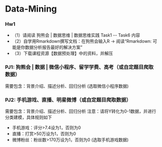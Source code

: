 # Data-Mining
### Hw1 

- （1）请阅读 狗熊会 | 数据思维 | 数据思维实践 Task1 -- Task6 内容
- （2）自学用Rmarkdown撰写文档：在狗熊会输入R -> 阅读“Rmarkdown: 可能是你数据分析报告最好的解决方案”
- （3）下载课程资源【数据预处理】中的资料，并解压

### PJ1: 狗熊会 | 数据 | 微信小程序、留学学费、高考（或自定题目爬取数据）

需要包含：背景介绍、描述分析、回归分析
(选取微信小程序数据)
### PJ2: 手机游戏、直播、明星微博（或自定题目爬取数据）

需要包含：背景介绍、描述分析、回归分析
注意：请将Y转化为0-1数据，并进行分类建模，具体规则如下
- 手机游戏：评分>7.4设为1，否则为0
- 直播：打赏>50万设为1，否则为0
- 微博粉丝：粉丝数>170万设为1，否则为0
(选取手机游戏数据)

